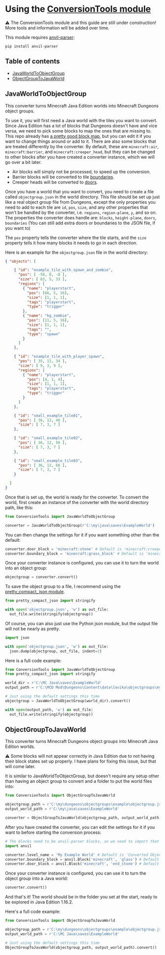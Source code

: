 # Using the [ConversionTools module](/examples/ConversionTools.py)

:warning: The ConversionTools module and this guide are still under construction! More tools and information will be added over time.

This module requires [anvil-parser](https://github.com/matcool/anvil-parser):

```pip install anvil-parser```

## Table of contents

- [JavaWorldToObjectGroup](#JavaWorldToObjectGroup)
- [ObjectGroupToJavaWorld](#ObjectGroupToJavaWorld)

## JavaWorldToObjectGroup

This converter turns Minecraft Java Edition worlds into Minecraft Dungeons object groups.

To use it, you will first need a Java world with the tiles you want to convert. Since Java Edition has a lot of blocks that Dungeons doesn't have and vice versa, we need to pick some blocks to map the ones that are missing to. This repo already has [a pretty good block map](/examples/BlockMap.py), but you can edit it if you want to change things around or add to it. There are also some blocks that are treated differently by the converter. By default, these are `minecraft:air`, `minecraft:barrier`, and `minecraft:creeper_head`, but they can be changed to other blocks after you have created a converter instance, which we will go over a bit later.

- Air blocks will simply not be processed, to speed up the conversion.
- Barrier blocks will be converted to tile [boundaries](/docs/Tile.md#boundaries).
- Creeper heads will be converted to [doors](/docs/Tile.md#doors).

Once you have a world that you want to convert, you need to create a file called `objectgroup.json` in the world directory. This file should be set up just like a real object group file from Dungeons, except the only properties you need to add to each tile are `id`, `pos`, `size`, and any other properties that won't be handled by the converter, i.e. `regions`, `region-plane`, `y`, and so on. The properties the converter does handle are: `blocks`, `height-plane`, `doors`, `boundaries` (You can still add extra doors or boundaries to the JSON file, if you want to)

The `pos` property tells the converter where the tile starts, and the `size` property tells it how many blocks it needs to go in each direction.

Here is an example for the `objectgroup.json` file in the world directory:

```json
{ "objects": [

    { "id": "example_tile_with_spawn_and_zombie",
      "pos": [ -58, 0, -8 ],
      "size": [ 83, 5, 33 ],
      "regions": [
        { "name": "playerstart",
          "pos": [66, 5, 16],
          "size": [1, 1, 1],
          "tags": "playerstart",
          "type": "trigger"
        },
        { "name": "kg_zombie",
          "pos": [11, 5, 16],
          "size": [1, 1, 1],
          "tags": "",
          "type": "spawn"
        }
      ]
    },

    { "id": "example_tile_with_player_spawn",
      "pos": [ 35, 12, 34 ],
      "size": [ 9, 3, 9 ],
      "regions": [
        { "name": "playerstart",
          "pos": [4, 1, 4],
          "size": [1, 1, 1],
          "tags": "playerstart",
          "type": "trigger"
        }
      ]
    },

    { "id": "small_example_tile01",
      "pos": [ 36, 12, 46 ],
      "size": [ 7, 3, 7 ]
    },

    { "id": "small_example_tile02",
      "pos": [ 36, 12, 56 ],
      "size": [ 7, 3, 7 ]
    },

    { "id": "small_example_tile03",
      "pos": [ 36, 12, 66 ],
      "size": [ 7, 3, 7 ]
    }

  ]
}
```

Once that is set up, the world is ready for the converter. To convert the world, first create an instance of the converter with the world directory path, like this:

```py
from ConversionTools import JavaWorldToObjectGroup

converter = JavaWorldToObjectGroup(r'C:\my\java\saves\ExampleWorld')
```

You can then change the settings for it if you want something other than the default:

```py
converter.door_block = 'minecraft:stone' # Default is 'minecraft:creeper_head'
converter.boundary_block = 'minecraft:grass_block' # Default is 'minecraft:barrier'
```

Once your converter instance is configured, you can use it to turn the world into an object group:

```py
objectgroup = converter.convert()
```

To save the object group to a file, I recommend using the [pretty_compact_json module](/examples/pretty_compact_json.py).

```py
from pretty_compact_json import stringify

with open('objectgroup.json', 'w') as out_file:
  out_file.write(stringify(objectgroup))
```

Of course, you can also just use the Python json module, but the output file will not be nearly as pretty.

```py
import json

with open('objectgroup.json', 'w') as out_file:
  json.dump(objectgroup, out_file, indent=2)
```

Here is a full code example:

```py
from ConversionTools import JavaWorldToObjectGroup
from pretty_compact_json import stringify

world_dir = r'C:\MC Java\saves\ExampleWorld'
output_path = r'C:\MCD Mod\Dungeons\Content\data\lovika\objectgroups\my_example\objectgroup.json'

# Just using the default settings this time
objectgroup = JavaWorldToObjectGroup(world_dir).convert()

with open(output_path, 'w') as out_file:
  out_file.write(stringify(objectgroup))
```


## ObjectGroupToJavaWorld

This converter turns Minecraft Dungeons object groups into Minecraft Java Edition worlds.

:warning: Some blocks will not appear correctly in Java Edition due to not having their block states set up properly. I have plans for fixing this issue, but that will come later.

It is similar to JavaWorldToObjectGroup, but doesn't require any setup other than having an object group to convert and a folder to put the world files into:

```py
from ConversionTools import ObjectGroupToJavaWorld

objectgroup_path = r'C:\my\dungeons\objectgroups\example\objectgroup.json'
output_world_path = r'C:\my\java\saves\ExampleWorld'

converter = ObjectGroupToJavaWorld(objectgroup_path, output_world_path)
```

After you have created the converter, you can edit the settings for it if you want to before starting the conversion process:

```py
# The blocks need to be anvil-parser blocks, so we need to import that
import anvil

converter.level_name = 'My Example World' # Default is 'Converted Object Group'
converter.boundary_block = anvil.Block('minecraft', 'glass') # Default is anvil.Block('minecraft', 'barrier')
converter.door_block = anvil.Block('minecraft', 'end_stone') # Default is anvil.Block('minecraft', 'creeper_head')
```

Once your converter instance is configured, you can use it to turn the object group into a Java world:

```py
converter.convert()
```

And that's it! The world should be in the folder you set at the start, ready to be explored in Java Edition 1.16.2.

Here's a full code example:

```py
from ConversionTools import ObjectGroupToJavaWorld

objectgroup_path = r'C:\my\dungeons\objectgroups\example\objectgroup.json'
output_world_path = r'C:\MC Java\saves\ExampleWorld'

# Just using the default settings this time
ObjectGroupToJavaWorld(objectgroup_path, output_world_path).convert()
```
